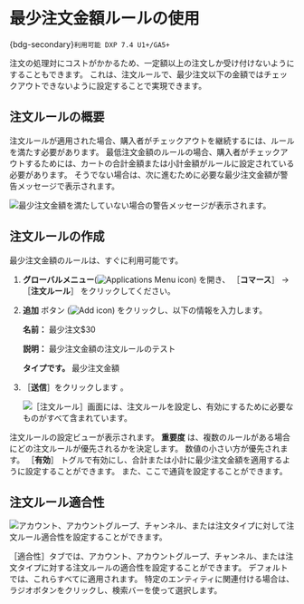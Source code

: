# 最少注文金額ルールの使用

{bdg-secondary}`利用可能 DXP 7.4 U1+/GA5+`

注文の処理対にコストがかかるため、一定額以上の注文しか受け付けないようにすることもできます。 これは、注文ルールで、最少注文以下の金額ではチェックアウトできないように設定することで実現できます。

## 注文ルールの概要

注文ルールが適用された場合、購入者がチェックアウトを継続するには、ルールを満たす必要があります。 最低注文金額のルールの場合、購入者がチェックアウトするためには、カートの合計金額または小計金額がルールに設定されている必要があります。 そうでない場合は、次に進むために必要な最少注文金額が警告メッセージで表示されます。

![最少注文金額を満たしていない場合の警告メッセージが表示されます。](./using-the-minimum-order-amount-rule/images/01.png)

## 注文ルールの作成

最少注文金額のルールは、すぐに利用可能です。

1. **グローバルメニュー**(![Applications Menu icon](../../images/icon-applications-menu.png)) を開き、 ［**コマース**］ &rarr; ［**注文ルール**］ をクリックしてください。
1. **追加** ボタン (![Add icon](../../images/icon-add.png)) をクリックし、以下の情報を入力します。

   **名前：** 最少注文$30

   **説明：** 最少注文金額の注文ルールのテスト

   **タイプです。** 最少注文金額

1. ［**送信**］をクリックします 。

   ![［注文ルール］画面には、注文ルールを設定し、有効にするために必要なものがすべて含まれています。](./using-the-minimum-order-amount-rule/images/02.png)

注文ルールの設定ビューが表示されます。 **重要度** は、複数のルールがある場合にどの注文ルールが優先されるかを決定します。 数値の小さい方が優先されます。 ［**有効**］ トグルで有効にし、合計または小計に最少注文金額を適用するように設定することができます。 また、ここで通貨を設定することができます。

## 注文ルール適合性

![アカウント、アカウントグループ、チャンネル、または注文タイプに対して注文ルール適合性を設定することができます。](./using-the-minimum-order-amount-rule/images/03.png)

［適合性］タブでは、アカウント、アカウントグループ、チャンネル、または注文タイプに対する注文ルールの適合性を設定することができます。 デフォルトでは、これらすべてに適用されます。 特定のエンティティに関連付ける場合は、ラジオボタンをクリックし、検索バーを使って選択します。 
